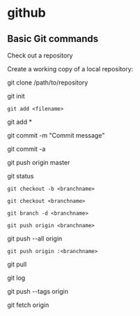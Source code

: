 # github

## Basic Git commands

Check out a repository

Create a working copy of a local repository:	

git clone /path/to/repository

git init

`git add <filename>`

git add *

git commit -m "Commit message"

git commit -a

git push origin master

git status

`git checkout -b <branchname>`

`git checkout <branchname>`

`git branch -d <branchname>`

`git push origin <branchname>`

git push --all origin

`git push origin :<branchname>`

git pull

git log

git push --tags origin

git fetch origin

